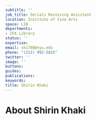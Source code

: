 ```yaml
---
subtitle: ''
job_title: Serials Receiving Assistant
location: Institute of Fine Arts
space: LIB
departments:
- IFA Library
status: ''
expertise: 
email: sk1788@nyu.edu
phone: "(212) 992-5825"
twitter: ''
image: ''
buttons: 
guides: 
publications: 
keywords: 
title: Shirin Khaki
---
```


# About Shirin Khaki